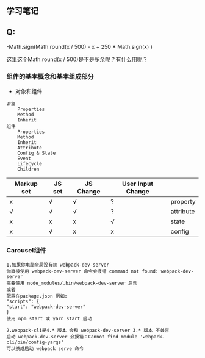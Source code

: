 ## 学习笔记 ##
## Q:  
 -Math.sign(Math.round(x / 500) - x + 250 * Math.sign(x) )
 
这里这个Math.round(x / 500)是不是多余呢？有什么用呢？

### 组件的基本概念和基本组成部分 ###

* 对象和组件
```
对象 
    Properties
    Method
    Inherit
组件
    Properties
    Method
    Inherit
    Attribute
    Config & State
    Event
    Lifecycle
    Children
```

| Markup set | JS set | JS Change | User Input Change |           |
|-------------|--------|-----------|-------------------|-----------|
| x           | √      | √         | ?                 | property  |
| √           | √      | √         | ?                 | attribute |
| x           | x      | x         | √                 | state     |
| x           | √      | x         | x                 | config    |

### Carousel组件 ###
```
1.如果你电脑全局没有装 webpack-dev-server
你直接使用 webpack-dev-server 命令会报错 command not found: webpack-dev-server
需要使用 node_modules/.bin/webpack-dev-server 启动
或者
配置在package.json 例如:
"scripts": {
"start": "webpack-dev-server"
}
使用 npm start 或 yarn start 启动

2.webpack-cli是4.* 版本 会和 webpack-dev-server 3.* 版本 不兼容
启动 webpack-dev-server 会报错：Cannot find module 'webpack-cli/bin/config-yargs'
可以换成启动 webpack serve 命令
```